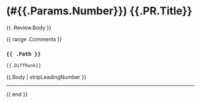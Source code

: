 # (#{{.Params.Number}}) {{.PR.Title}}

{{ .Review.Body }}

{{ range .Comments }}
### `{{ .Path }}`

```diff
{{.DiffHunk}}
```

{{.Body | stripLeadingNumber }}

---
{{ end }}
